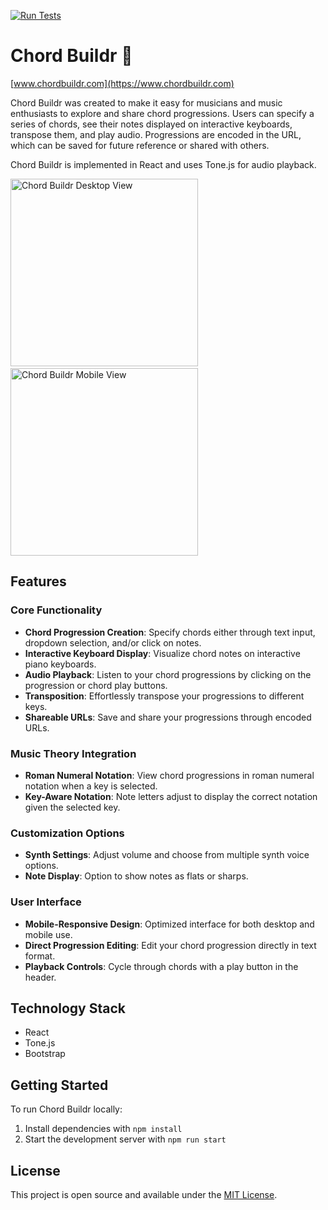 [![Run Tests](https://github.com/jekrch/chord-buildr/actions/workflows/test_on_push.yml/badge.svg)](https://github.com/jekrch/chord-buildr/actions/workflows/test_on_push.yml)

# Chord Buildr :musical_keyboard:

[www.chordbuildr.com](https://www.chordbuildr.com)

Chord Buildr was created to make it easy for musicians and music enthusiasts to explore and share chord progressions. Users can specify a series of chords, see their notes displayed on interactive keyboards, transpose them, and play audio. Progressions are encoded in the URL, which can be saved for future reference or shared with others.

Chord Buildr is implemented in React and uses Tone.js for audio playback.

<p float="left">
  <img height="300" src="https://user-images.githubusercontent.com/8173930/222991277-aff07c7d-4208-4609-b117-def1e096e328.png" alt="Chord Buildr Desktop View"/>
  &nbsp;&nbsp;&nbsp;
  <img height="300" src="https://github.com/user-attachments/assets/8bd80a63-2cdd-4fd7-8bd7-ea84425a3e92" alt="Chord Buildr Mobile View"/>
</p>

## Features

### Core Functionality
- **Chord Progression Creation**: Specify chords either through text input, dropdown selection, and/or click on notes.
- **Interactive Keyboard Display**: Visualize chord notes on interactive piano keyboards.
- **Audio Playback**: Listen to your chord progressions by clicking on the progression or chord play buttons.
- **Transposition**: Effortlessly transpose your progressions to different keys.
- **Shareable URLs**: Save and share your progressions through encoded URLs.

### Music Theory Integration
- **Roman Numeral Notation**: View chord progressions in roman numeral notation when a key is selected.
- **Key-Aware Notation**: Note letters adjust to display the correct notation given the selected key.

### Customization Options
- **Synth Settings**: Adjust volume and choose from multiple synth voice options.
- **Note Display**: Option to show notes as flats or sharps.

### User Interface
- **Mobile-Responsive Design**: Optimized interface for both desktop and mobile use.
- **Direct Progression Editing**: Edit your chord progression directly in text format.
- **Playback Controls**: Cycle through chords with a play button in the header.

## Technology Stack

- React
- Tone.js 
- Bootstrap 

## Getting Started

To run Chord Buildr locally:

1. Install dependencies with `npm install`
2. Start the development server with `npm run start`

## License

This project is open source and available under the [MIT License](LICENSE).
